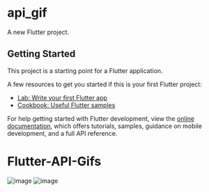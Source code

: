 # api_gif

A new Flutter project.

## Getting Started

This project is a starting point for a Flutter application.

A few resources to get you started if this is your first Flutter project:

- [Lab: Write your first Flutter app](https://docs.flutter.dev/get-started/codelab)
- [Cookbook: Useful Flutter samples](https://docs.flutter.dev/cookbook)

For help getting started with Flutter development, view the
[online documentation](https://docs.flutter.dev/), which offers tutorials,
samples, guidance on mobile development, and a full API reference.
# Flutter-API-Gifs
![image](https://user-images.githubusercontent.com/52970365/219923581-23fe6f8f-c397-4b54-ba3c-e3d7ff3f994e.png)
![image](https://user-images.githubusercontent.com/52970365/219923581-23fe6f8f-c397-4b54-ba3c-e3d7ff3f994e.png)